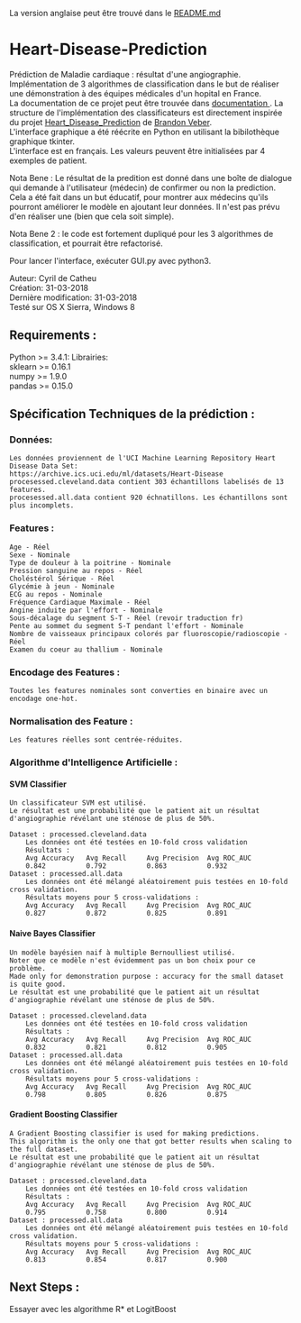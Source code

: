 
La version anglaise peut être trouvé dans le [README.md](README.md)

# Heart-Disease-Prediction
Prédiction de Maladie cardiaque : résultat d'une angiographie.
Implémentation de 3 algorithmes de classification dans le but de réaliser une démonstration à des équipes médicales d'un hopital en France.  
La documentation de ce projet peut être trouvée dans [documentation ](/documentation).
La structure de l'implémentation des classificateurs est directement inspirée du projet [Heart_Disease_Prediction](https://github.com/bveber/Heart_Disease_Prediction) de [Brandon Veber](https://github.com/bveber).  
L'interface graphique a été réécrite en Python en utilisant la bibilothèque graphique tkinter.  
L'interface est en français. Les valeurs peuvent être initialisées par 4 exemples de patient.

Nota Bene : Le résultat de la predition est donné dans une boîte de dialogue qui demande à l'utilisateur (médecin) de confirmer ou non la prediction. Cela a été fait dans un but éducatif, pour montrer aux médecins qu'ils pourront améliorer le modèle en ajoutant leur données. Il n'est pas prévu d'en réaliser une (bien que cela soit simple).

Nota Bene 2 : le code est fortement dupliqué pour les 3 algorithmes de classification, et pourrait être refactorisé.

Pour lancer l'interface, exécuter GUI.py avec python3.

Auteur: Cyril de Catheu  
Création: 31-03-2018  
Dernière modification: 31-03-2018  
Testé sur OS X Sierra, Windows 8  

## Requirements :
Python >= 3.4.1: 
	Librairies:  
		sklearn >= 0.16.1  
		numpy   >= 1.9.0  
		pandas  >= 0.15.0   

## Spécification Techniques de la prédiction :
### Données:
	Les données proviennent de l'UCI Machine Learning Repository Heart Disease Data Set: 
	https://archive.ics.uci.edu/ml/datasets/Heart-Disease
	procesessed.cleveland.data contient 303 échantillons labelisés de 13 features.
	procesessed.all.data contient 920 échnatillons. Les échantillons sont plus incomplets.

 
### Features :
	Age - Réel
	Sexe - Nominale
	Type de douleur à la poitrine - Nominale
	Pression sanguine au repos - Réel
	Choléstérol Sérique - Réel
	Glycémie à jeun - Nominale
	ECG au repos - Nominale
	Fréquence Cardiaque Maximale - Réel
	Angine induite par l'effort - Nominale
	Sous-décalage du segment S-T - Réel (revoir traduction fr)
	Pente au sommet du segment S-T pendant l'effort - Nominale
	Nombre de vaisseaux principaux colorés par fluoroscopie/radioscopie - Réel
	Examen du coeur au thallium - Nominale

### Encodage des Features :
	Toutes les features nominales sont converties en binaire avec un encodage one-hot.

### Normalisation des Feature :
	Les features réelles sont centrée-réduites.

### Algorithme d'Intelligence Artificielle :
#### SVM Classifier
	Un classificateur SVM est utilisé.
	Le résultat est une probabilité que le patient ait un résultat d'angiographie révélant une sténose de plus de 50%.

	Dataset : processed.cleveland.data
		Les données ont été testées en 10-fold cross validation
		Résultats :
		Avg Accuracy   Avg Recall     Avg Precision  Avg ROC_AUC
		0.842          0.792          0.863          0.932
	Dataset : processed.all.data
		Les données ont été mélangé aléatoirement puis testées en 10-fold cross validation.
		Résultats moyens pour 5 cross-validations :
		Avg Accuracy   Avg Recall     Avg Precision  Avg ROC_AUC
		0.827          0.872          0.825          0.891
		
#### Naive Bayes Classifier
	Un modèle bayésien naif à multiple Bernoulliest utilisé.
	Noter que ce modèle n'est évidemment pas un bon choix pour ce problème.
	Made only for demonstration purpose : accuracy for the small dataset is quite good. 
	Le résultat est une probabilité que le patient ait un résultat d'angiographie révélant une sténose de plus de 50%.

	Dataset : processed.cleveland.data
		Les données ont été testées en 10-fold cross validation
		Résultats :
		Avg Accuracy   Avg Recall     Avg Precision  Avg ROC_AUC
		0.832          0.821          0.812          0.905
	Dataset : processed.all.data
		Les données ont été mélangé aléatoirement puis testées en 10-fold cross validation.
		Résultats moyens pour 5 cross-validations :
		Avg Accuracy   Avg Recall     Avg Precision  Avg ROC_AUC
		0.798          0.805          0.826          0.875
		
#### Gradient Boosting Classifier
	A Gradient Boosting classifier is used for making predictions.
	This algorithm is the only one that got better results when scaling to the full dataset.
	Le résultat est une probabilité que le patient ait un résultat d'angiographie révélant une sténose de plus de 50%.

	Dataset : processed.cleveland.data
		Les données ont été testées en 10-fold cross validation
		Résultats :
		Avg Accuracy   Avg Recall     Avg Precision  Avg ROC_AUC
		0.795          0.758          0.800          0.914
	Dataset : processed.all.data
		Les données ont été mélangé aléatoirement puis testées en 10-fold cross validation.
		Résultats moyens pour 5 cross-validations :
		Avg Accuracy   Avg Recall     Avg Precision  Avg ROC_AUC
		0.813          0.854          0.817          0.900
		
## Next Steps :	
Essayer avec les algorithme R* et LogitBoost
